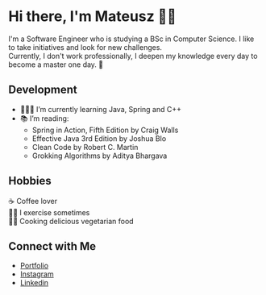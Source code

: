 # Hi there, I'm Mateusz 👋🏻
I'm a Software Engineer who is studying a BSc in Computer Science. I like to take initiatives and look for new challenges. </br>
Currently, I don't work professionally, I deepen my knowledge every day to become a master one day. 🚀

## Development
- 👨🏻‍💻 I’m currently learning Java, Spring and C++
- 📚 I’m reading:
  * Spring in Action, Fifth Edition by Craig Walls
  * Effective Java 3rd Edition by Joshua Blo
  * Clean Code by Robert C. Martin
  * Grokking Algorithms by Aditya Bhargava
## Hobbies
☕️ Coffee lover </br>
🏋️‍♂️ I exercise sometimes </br>
👨‍🍳 Cooking delicious vegetarian food </br>

## Connect with Me
- [Portfolio](https://agiklo.github.io/mMilewczyk/) <br/>
- [Instagram](https://www.instagram.com/mvteusz.m) <br/>
- [Linkedin](https://www.linkedin.com/in/mateusz-milewczyk/) <br/>
